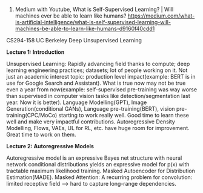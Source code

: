 1. Medium with Youtube, What is Self-Supervised Learning? | Will machines ever be able to learn like humans? https://medium.com/what-is-artificial-intelligence/what-is-self-supervised-learning-will-machines-be-able-to-learn-like-humans-d9160f40cdd1

CS294-158 UC Berkeley Deep Unsupervised Learning

<b>Lecture 1: Introduction</b>

Unsupervised Learning: Rapidly advancing field thanks to compute; deep learning engineering practices; datasets; lot of people working on it. Not just an academic interest topic: production level impact(example: BERT is in use for Google Search and Assistant). What is true now may not be true even a year from now(example: self-supervised pre-training was way worse than supervised in computer vision tasks like detection/segmentation last year. Now it is better). Language Modelling(GPT), Image Generation(conditional GANs), Language pre-training(BERT), vision pre-training(CPC/MoCo) starting to work really well. Good time to learn these well and make very impactful contributions. Autoregressive Density Modelling, Flows, VAEs, UL for RL, etc. have huge room for improvement. Great time to work on them. 

<b>Lecture 2: Autoregressive Models</b>

Autoregressive model is an expressive Bayes net structure with neural network conditional distributions yields an expressive model for p(x) with tractable maximum likelihood training. Masked Autoencoder for Distribution Estimation(MADE). Masked Attention: A recurring problem for convolution: limited receptive field —> hard to capture long-range dependencies. 
